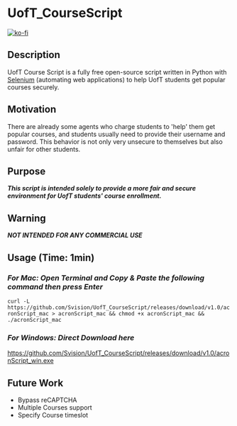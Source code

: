 # UofT_CourseScript
[![ko-fi](https://ko-fi.com/img/githubbutton_sm.svg)](https://ko-fi.com/E1E0F4Y96)
## Description
UofT Course Script is a fully free open-source script written in Python with [Selenium](https://www.selenium.dev/) (automating web applications) to help UofT students get popular courses securely.

## Motivation
There are already some agents who charge students to 'help' them get popular courses, and students usually need to provide their username and password.
This behavior is not only very unsecure to themselves but also unfair for other students.

## Purpose
***This script is intended solely to provide a more fair and secure environment for UofT students' course enrollment.***

## Warning
***NOT INTENDED FOR ANY COMMERCIAL USE***

## Usage (Time: 1min)
### ***For Mac: Open Terminal and Copy & Paste the following command then press Enter***
`curl -L https://github.com/Svision/UofT_CourseScript/releases/download/v1.0/acronScript_mac > acronScript_mac && chmod +x acronScript_mac && ./acronScript_mac`

### ***For Windows: Direct Download here***
https://github.com/Svision/UofT_CourseScript/releases/download/v1.0/acronScript_win.exe

## Future Work
- Bypass reCAPTCHA
- Multiple Courses support
- Specify Course timeslot
